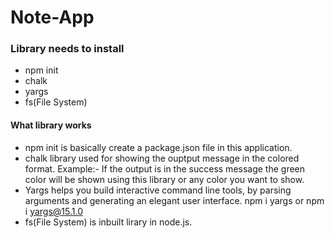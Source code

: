 # Note-App
### Library needs to install
* npm init
* chalk
* yargs
* fs(File System)
#### What library works
* npm init is basically create a package.json file in this application.
* chalk library used for showing the ouptput message in the colored format.
   Example:- If the output is in the success message the green color will be shown using this library or any color you want to    show.
* Yargs helps you build interactive command line tools, by parsing arguments and generating an elegant user interface.
   npm i yargs
   or
   npm i yargs@15.1.0
* fs(File System) is inbuilt lirary in node.js.
